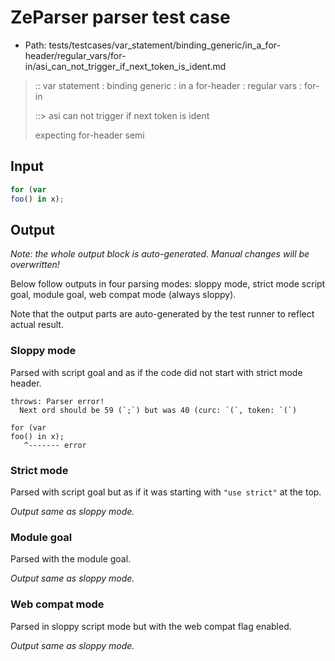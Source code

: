 # ZeParser parser test case

- Path: tests/testcases/var_statement/binding_generic/in_a_for-header/regular_vars/for-in/asi_can_not_trigger_if_next_token_is_ident.md

> :: var statement : binding generic : in a for-header : regular vars : for-in
>
> ::> asi can not trigger if next token is ident
>
> expecting for-header semi

## Input


`````js
for (var
foo() in x);
`````

## Output

_Note: the whole output block is auto-generated. Manual changes will be overwritten!_

Below follow outputs in four parsing modes: sloppy mode, strict mode script goal, module goal, web compat mode (always sloppy).

Note that the output parts are auto-generated by the test runner to reflect actual result.

### Sloppy mode

Parsed with script goal and as if the code did not start with strict mode header.

`````
throws: Parser error!
  Next ord should be 59 (`;`) but was 40 (curc: `(`, token: `(`)

for (var
foo() in x);
   ^------- error
`````

### Strict mode

Parsed with script goal but as if it was starting with `"use strict"` at the top.

_Output same as sloppy mode._

### Module goal

Parsed with the module goal.

_Output same as sloppy mode._

### Web compat mode

Parsed in sloppy script mode but with the web compat flag enabled.

_Output same as sloppy mode._
